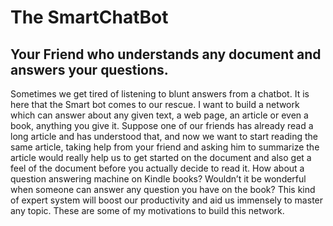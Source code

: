 # The SmartChatBot
## Your Friend who understands any document and answers your questions.



Sometimes we get tired of listening to blunt answers from a chatbot. It is here that the Smart bot comes to our rescue. I want to build a network which can answer about any given text, a web page, an article or even a book, anything you give it. Suppose one of our friends has already read a long article and has understood that, and now we want to start reading the same article, taking help from your friend and asking him to summarize the article would really help us to get started on the document and also get a feel of the document before you actually decide to read it. How about a question answering machine on Kindle books? Wouldn’t it be wonderful when someone can answer any question you have on the book? This kind of expert system will boost our productivity and aid us immensely to master any topic. These are some of my motivations to build this network.